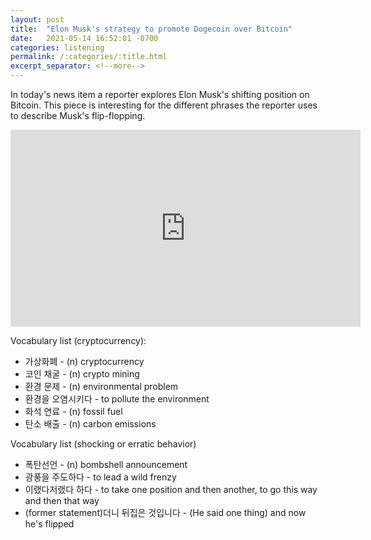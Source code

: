 ```yaml
---
layout: post
title:  "Elon Musk's strategy to promote Dogecoin over Bitcoin"
date:   2021-05-14 16:52:01 -0700
categories: listening
permalink: /:categories/:title.html
excerpt_separator: <!--more-->
---
```


In today's news item a reporter explores Elon Musk's shifting position on Bitcoin. This piece is interesting for the different phrases the reporter uses to describe Musk's flip-flopping. <br>

<iframe width="560" height="315" src="https://www.youtube.com/embed/69lrGyEwp8c" title="YouTube video player" frameborder="0" allow="accelerometer; autoplay; clipboard-write; encrypted-media; gyroscope; picture-in-picture" allowfullscreen></iframe> <br>

<!--more-->

Vocabulary list (cryptocurrency):
* 가상화폐 - (n) cryptocurrency
* 코인 채굴 - (n) crypto mining 
* 환경 문제 - (n) environmental problem
* 환경을 오염시키다 - to pollute the environment
* 화석 연료 - (n) fossil fuel
* 탄소 배출 - (n) carbon emissions

Vocabulary list (shocking or erratic behavior)
* 폭탄선언 - (n) bombshell announcement
* 광풍을 주도하다 - to lead a wild frenzy
* 이랬다저랬다 하다 - to take one position and then another, to go this way and then that way
* (former statement)더니 뒤집은 것입니다 - (He said one thing) and now he's flipped
 
